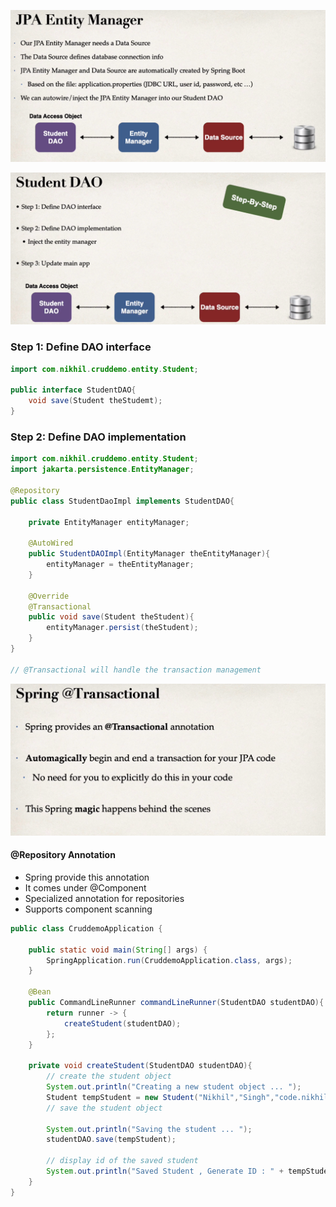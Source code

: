 ![JPA_Entity_Manager](../assets/entity_manager.png)


![StudentDao](../assets/student_dao.png)


### Step 1: Define DAO interface

```java
import com.nikhil.cruddemo.entity.Student;

public interface StudentDAO{
    void save(Student theStudemt);
}
```

### Step 2: Define DAO implementation

```java
import com.nikhil.cruddemo.entity.Student;
import jakarta.persistence.EntityManager;

@Repository
public class StudentDaoImpl implements StudentDAO{

    private EntityManager entityManager;

    @AutoWired
    public StudentDAOImpl(EntityManager theEntityManager){
        entityManager = theEntityManager;
    }

    @Override
    @Transactional
    public void save(Student theStudent){
        entityManager.persist(theStudent);
    }
}

// @Transactional will handle the transaction management
```

![Transactional](../assets/Transactional.png)

#### @Repository Annotation

* Spring provide this annotation
* It comes under @Component
* Specialized annotation for repositories
* Supports component scanning

```java
public class CruddemoApplication {

	public static void main(String[] args) {
		SpringApplication.run(CruddemoApplication.class, args);
	}

	@Bean
	public CommandLineRunner commandLineRunner(StudentDAO studentDAO){
		return runner -> {
			createStudent(studentDAO);
		};
	}

	private void createStudent(StudentDAO studentDAO){
		// create the student object
		System.out.println("Creating a new student object ... ");
		Student tempStudent = new Student("Nikhil","Singh","code.nikhil20@gmail.com");
		// save the student object

		System.out.println("Saving the student ... ");
		studentDAO.save(tempStudent);

		// display id of the saved student
		System.out.println("Saved Student , Generate ID : " + tempStudent.getId());
	}
}
```
